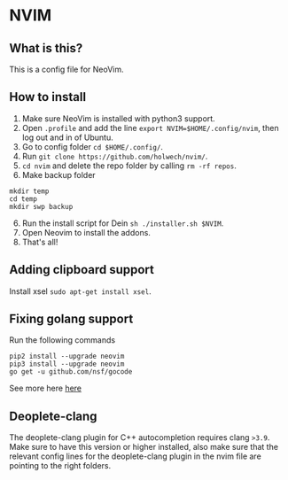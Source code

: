 # NVIM
## What is this?
This is a config file for NeoVim.

## How to install
1. Make sure NeoVim is installed with python3 support.
2. Open `.profile` and add the line `export NVIM=$HOME/.config/nvim`, then log out and in of Ubuntu.
3. Go to config folder `cd $HOME/.config/`.
3. Run `git clone https://github.com/holwech/nvim/`.
4. `cd nvim` and delete the repo folder by calling `rm -rf repos`.
5. Make backup folder
  ```
  mkdir temp
  cd temp
  mkdir swp backup
  ```
6. Run the install script for Dein `sh ./installer.sh $NVIM`.
7. Open Neovim to install the addons.
8. That's all!

## Adding clipboard support
Install xsel `sudo apt-get install xsel`.

## Fixing golang support
Run the following commands
```
pip2 install --upgrade neovim
pip3 install --upgrade neovim
go get -u github.com/nsf/gocode
```
See more here [here](https://github.com/zchee/deoplete-go)

## Deoplete-clang
The deoplete-clang plugin for C++ autocompletion requires clang `>3.9`.
Make sure to have this version or higher installed, also make sure that
the relevant config lines for the deoplete-clang plugin in the nvim file 
are pointing to the right folders.
